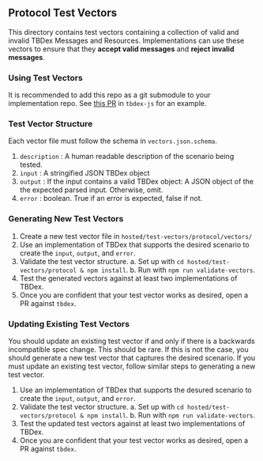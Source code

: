 ## Protocol Test Vectors
This directory contains test vectors containing a collection of valid and invalid TBDex Messages and Resources. Implementations can use these vectors to ensure that they **accept valid messages** and **reject invalid messages**.

### Using Test Vectors
It is recommended to add this repo as a git submodule to your implementation repo. See [this PR](https://github.com/TBD54566975/tbdex-js/pull/129) in `tbdex-js` for an example.

### Test Vector Structure
Each vector file must follow the schema in `vectors.json.schema`.
1. `description` : A human readable description of the scenario being tested.
2. `input` : A stringified JSON TBDex object
3. `output` : If the input contains a valid TBDex object: A JSON object of the the expected parsed input. Otherwise, omit.
4. `error` : boolean. True if an error is expected, false if not.

### Generating New Test Vectors
1. Create a new test vector file in `hosted/test-vectors/protocol/vectors/`
2. Use an implementation of TBDex that supports the desired scenario to create the `input`, `output`, and `error`.
3. Validate the test vector structure.
  a. Set up with `cd hosted/test-vectors/protocol & npm install`.
  b. Run with `npm run validate-vectors`.
4. Test the generated vectors against at least two implementations of TBDex.
5. Once you are confident that your test vector works as desired, open a PR against `tbdex`.

### Updating Existing Test Vectors
You should update an existing test vector if and only if there is a backwards incompatible spec change. This should be rare. If this is not the case, you should generate a new test vector that captures the desired scenario. If you must update an existing test vector, follow similar steps to generating a new test vector.
1. Use an implementation of TBDex that supports the desured scenario to create the `input`, `output`, and `error`.
2. Validate the test vector structure.
  a. Set up with `cd hosted/test-vectors/protocol & npm install`.
  b. Run with `npm run validate-vectors`.
3. Test the updated test vectors against at least two implementations of TBDex.
4. Once you are confident that your test vector works as desired, open a PR against `tbdex`.

